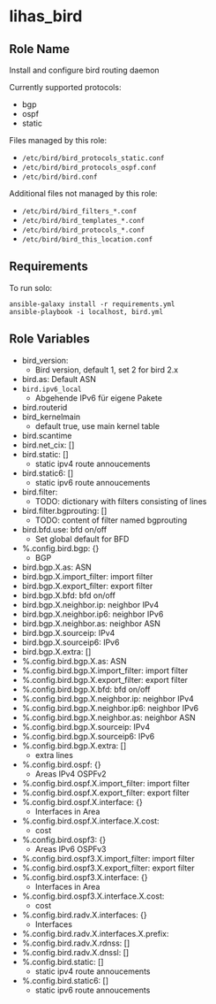 # lihas_bird
## Role Name

Install and configure bird routing daemon

Currently supported protocols:
* bgp
* ospf
* static

Files managed by this role:
* `/etc/bird/bird_protocols_static.conf`
* `/etc/bird/bird_protocols_ospf.conf`
* `/etc/bird/bird.conf`

Additional files not managed by this role:
* `/etc/bird/bird_filters_*.conf`
* `/etc/bird/bird_templates_*.conf`
* `/etc/bird/bird_protocols_*.conf`
* `/etc/bird/bird_this_location.conf`

## Requirements
To run solo:

```
ansible-galaxy install -r requirements.yml
ansible-playbook -i localhost, bird.yml
```

## Role Variables

* bird_version:
    * Bird version, default 1, set 2 for bird 2.x
* bird.as: Default ASN
* `bird.ipv6_local`
    * Abgehende IPv6 für eigene Pakete
* bird.routerid
* bird_kernelmain
    * default true, use main kernel table
* bird.scantime
* bird.net_cix: []
* bird.static: []
    * static ipv4 route annoucements
* bird.static6: []
    * static ipv6 route annoucements
* bird.filter:
    * TODO: dictionary with filters consisting of lines 
* bird.filter.bgprouting: []
    * TODO: content of filter named bgprouting
* bird.bfd.use: bfd on/off
    * Set global default for BFD
* %.config.bird.bgp: {}
    * BGP
* bird.bgp.X.as: ASN
* bird.bgp.X.import_filter: import filter
* bird.bgp.X.export_filter: export filter
* bird.bgp.X.bfd: bfd on/off
* bird.bgp.X.neighbor.ip: neighbor IPv4
* bird.bgp.X.neighbor.ip6: neighbor IPv6
* bird.bgp.X.neighbor.as: neighbor ASN
* bird.bgp.X.sourceip: IPv4
* bird.bgp.X.sourceip6: IPv6
* bird.bgp.X.extra: []
* %.config.bird.bgp.X.as: ASN
* %.config.bird.bgp.X.import_filter: import filter
* %.config.bird.bgp.X.export_filter: export filter
* %.config.bird.bgp.X.bfd: bfd on/off
* %.config.bird.bgp.X.neighbor.ip: neighbor IPv4
* %.config.bird.bgp.X.neighbor.ip6: neighbor IPv6
* %.config.bird.bgp.X.neighbor.as: neighbor ASN
* %.config.bird.bgp.X.sourceip: IPv4
* %.config.bird.bgp.X.sourceip6: IPv6
* %.config.bird.bgp.X.extra: []
    * extra lines
* %.config.bird.ospf: {}
    * Areas IPv4 OSPFv2
* %.config.bird.ospf.X.import_filter: import filter
* %.config.bird.ospf.X.export_filter: export filter
* %.config.bird.ospf.X.interface: {}
    * Interfaces in Area
* %.config.bird.ospf.X.interface.X.cost:
    * cost
* %.config.bird.ospf3: {}
    * Areas IPv6 OSPFv3
* %.config.bird.ospf3.X.import_filter: import filter
* %.config.bird.ospf3.X.export_filter: export filter
* %.config.bird.ospf3.X.interface: {}
    * Interfaces in Area
* %.config.bird.ospf3.X.interface.X.cost:
    * cost
* %.config.bird.radv.X.interfaces: {}
    * Interfaces
* %.config.bird.radv.X.interfaces.X.prefix:
* %.config.bird.radv.X.rdnss: []
* %.config.bird.radv.X.dnssl: []
* %.config.bird.static: []
    * static ipv4 route annoucements
* %.config.bird.static6: []
    * static ipv6 route annoucements
